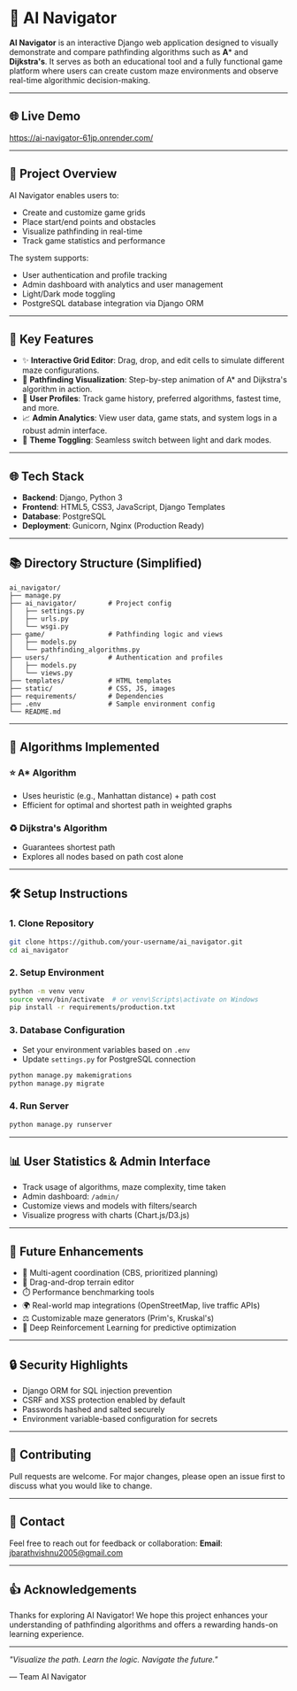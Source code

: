 # 🧠 AI Navigator

**AI Navigator** is an interactive Django web application designed to visually demonstrate and compare pathfinding algorithms such as **A*** and **Dijkstra's**. It serves as both an educational tool and a fully functional game platform where users can create custom maze environments and observe real-time algorithmic decision-making.

---

## 🌐 Live Demo

https://ai-navigator-61jp.onrender.com/

---

## 🔄 Project Overview

AI Navigator enables users to:
- Create and customize game grids
- Place start/end points and obstacles
- Visualize pathfinding in real-time
- Track game statistics and performance

The system supports:
- User authentication and profile tracking
- Admin dashboard with analytics and user management
- Light/Dark mode toggling
- PostgreSQL database integration via Django ORM

---

## 🚀 Key Features

- ✨ **Interactive Grid Editor**: Drag, drop, and edit cells to simulate different maze configurations.
- 🧰 **Pathfinding Visualization**: Step-by-step animation of A* and Dijkstra's algorithm in action.
- 👤 **User Profiles**: Track game history, preferred algorithms, fastest time, and more.
- 📈 **Admin Analytics**: View user data, game stats, and system logs in a robust admin interface.
- 🔖 **Theme Toggling**: Seamless switch between light and dark modes.

---

## 🌐 Tech Stack

- **Backend**: Django, Python 3
- **Frontend**: HTML5, CSS3, JavaScript, Django Templates
- **Database**: PostgreSQL
- **Deployment**: Gunicorn, Nginx (Production Ready)

---

## 📚 Directory Structure (Simplified)

```
ai_navigator/
├── manage.py
├── ai_navigator/        # Project config
│   ├── settings.py
│   ├── urls.py
│   └── wsgi.py
├── game/                # Pathfinding logic and views
│   ├── models.py
│   └── pathfinding_algorithms.py
├── users/               # Authentication and profiles
│   ├── models.py
│   └── views.py
├── templates/           # HTML templates
├── static/              # CSS, JS, images
├── requirements/        # Dependencies
├── .env                 # Sample environment config
└── README.md
```

---

## 🔄 Algorithms Implemented

### ⭐ A* Algorithm
- Uses heuristic (e.g., Manhattan distance) + path cost
- Efficient for optimal and shortest path in weighted graphs

### ♻️ Dijkstra's Algorithm
- Guarantees shortest path
- Explores all nodes based on path cost alone

---

## 🛠️ Setup Instructions
### 1. Clone Repository

```bash
git clone https://github.com/your-username/ai_navigator.git
cd ai_navigator
```

### 2. Setup Environment
```bash
python -m venv venv
source venv/bin/activate  # or venv\Scripts\activate on Windows
pip install -r requirements/production.txt
```

### 3. Database Configuration

- Set your environment variables based on `.env`
- Update `settings.py` for PostgreSQL connection
```bash
python manage.py makemigrations
python manage.py migrate
```

### 4. Run Server
```bash
python manage.py runserver
```

---

## 📊 User Statistics & Admin Interface

- Track usage of algorithms, maze complexity, time taken
- Admin dashboard: `/admin/`
- Customize views and models with filters/search
- Visualize progress with charts (Chart.js/D3.js)

---

## 🌟 Future Enhancements

- 🤖 Multi-agent coordination (CBS, prioritized planning)
- 🎨 Drag-and-drop terrain editor
- ⏱️ Performance benchmarking tools
- 🌍 Real-world map integrations (OpenStreetMap, live traffic APIs)
- ⚖️ Customizable maze generators (Prim's, Kruskal's)
- 🧰 Deep Reinforcement Learning for predictive optimization

---

## 🔒 Security Highlights

- Django ORM for SQL injection prevention
- CSRF and XSS protection enabled by default
- Passwords hashed and salted securely
- Environment variable-based configuration for secrets

---

## 👥 Contributing

Pull requests are welcome. For major changes, please open an issue first to discuss what you would like to change.

---

## 📧 Contact

Feel free to reach out for feedback or collaboration:
**Email**: [jbarathvishnu2005@gmail.com](mailto:jbarathvishnu2005@gmail.com)

---

## 👍 Acknowledgements

Thanks for exploring AI Navigator! We hope this project enhances your understanding of pathfinding algorithms and offers a rewarding hands-on learning experience.

---

_"Visualize the path. Learn the logic. Navigate the future."_

— Team AI Navigator